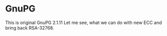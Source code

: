 # GnuPG
This is original GnuPG 2.1.11
Let me see, what we can do with new ECC and bring back RSA-32768.
